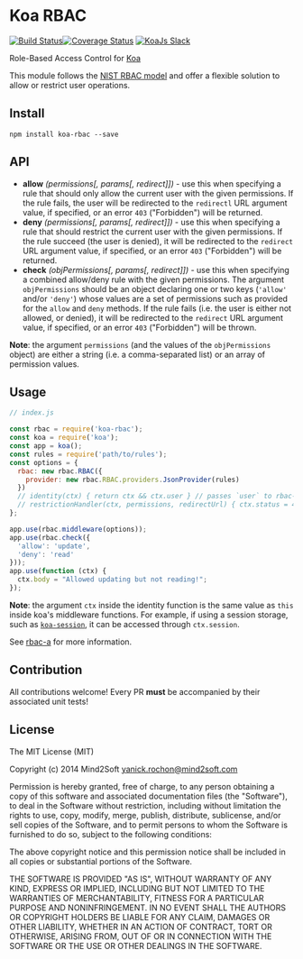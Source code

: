 # Koa RBAC

[![Build Status](https://travis-ci.org/yanickrochon/koa-rbac.svg)](https://travis-ci.org/yanickrochon/koa-rbac)[![Coverage Status](https://coveralls.io/repos/yanickrochon/koa-rbac/badge.svg?branch=master)](https://coveralls.io/r/yanickrochon/koa-rbac?branch=master)
<a href="https://communityinviter.com/apps/koa-js/koajs" rel="KoaJs Slack Community">![KoaJs Slack](https://img.shields.io/badge/Koa.Js-Slack%20Channel-Slack.svg?longCache=true&style=for-the-badge)</a>

Role-Based Access Control for [Koa](https://github.com/koajs/koa)

This module follows the [NIST RBAC model](http://en.wikipedia.org/wiki/NIST_RBAC_model) and offer a flexible solution to allow or restrict user operations.


## Install

```
npm install koa-rbac --save
```


## API

* **allow** *(permissions[, params[, redirect]])* - use this when specifying a rule that should only allow the current user with the given permissions. If the rule fails, the user will be redirected to the `redirectl` URL argument value, if specified, or an error `403` ("Forbidden") will be returned.
* **deny** *(permissions[, params[, redirect]])* - use this when specifying a rule that should restrict the current user with the given permissions. If the rule succeed (the user is denied), it will be redirected to the `redirect` URL argument value, if specified, or an error `403` ("Forbidden") will be returned.
* **check** *(objPermissions[, params[, redirect]])* - use this when specifying a combined allow/deny rule with the given permissions. The argument `objPermissions` should be an object declaring one or two keys (`'allow'` and/or `'deny'`) whose values are a set of permissions such as provided for the `allow` and `deny` methods. If the rule fails (i.e. the user is either not allowed, or denied), it will be redirected to the `redirect` URL argument value, if specified, or an error `403` ("Forbidden") will be thrown.

**Note**: the argument `permissions` (and the values of the `objPermissions` object) are either a string (i.e. a comma-separated list) or an array of permission values.


## Usage

```javascript
// index.js

const rbac = require('koa-rbac');
const koa = require('koa');
const app = koa();
const rules = require('path/to/rules');
const options = {
  rbac: new rbac.RBAC({
    provider: new rbac.RBAC.providers.JsonProvider(rules)
  })
  // identity(ctx) { return ctx && ctx.user } // passes `user` to rbac-a provider
  // restrictionHandler(ctx, permissions, redirectUrl) { ctx.status = 403; }   // manually handle restricted responses
};

app.use(rbac.middleware(options));
app.use(rbac.check({
  'allow': 'update',
  'deny': 'read'
}));
app.use(function (ctx) {
  ctx.body = "Allowed updating but not reading!";
});
```

**Note**: the argument `ctx` inside the identity function is the same value as `this` inside koa's middleware functions. For example, if using a session storage, such as [`koa-session`](https://github.com/koajs/session), it can be accessed through `ctx.session`.

See [rbac-a](https://www.npmjs.com/package/rbac-a) for more information.


## Contribution

All contributions welcome! Every PR **must** be accompanied by their associated unit tests!


## License

The MIT License (MIT)

Copyright (c) 2014 Mind2Soft <yanick.rochon@mind2soft.com>

Permission is hereby granted, free of charge, to any person obtaining a copy of this software and associated documentation files (the "Software"), to deal in the Software without restriction, including without limitation the rights to use, copy, modify, merge, publish, distribute, sublicense, and/or sell copies of the Software, and to permit persons to whom the Software is furnished to do so, subject to the following conditions:

The above copyright notice and this permission notice shall be included in all copies or substantial portions of the Software.

THE SOFTWARE IS PROVIDED "AS IS", WITHOUT WARRANTY OF ANY KIND, EXPRESS OR IMPLIED, INCLUDING BUT NOT LIMITED TO THE WARRANTIES OF MERCHANTABILITY, FITNESS FOR A PARTICULAR PURPOSE AND NONINFRINGEMENT. IN NO EVENT SHALL THE AUTHORS OR COPYRIGHT HOLDERS BE LIABLE FOR ANY CLAIM, DAMAGES OR OTHER LIABILITY, WHETHER IN AN ACTION OF CONTRACT, TORT OR OTHERWISE, ARISING FROM, OUT OF OR IN CONNECTION WITH THE SOFTWARE OR THE USE OR OTHER DEALINGS IN THE SOFTWARE.
